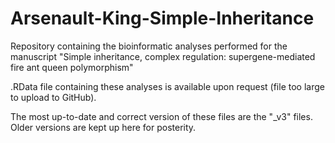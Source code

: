 # Arsenault-King-Simple-Inheritance
Repository containing the bioinformatic analyses performed for the manuscript "Simple inheritance, complex regulation: supergene-mediated fire ant queen polymorphism"

.RData file containing these analyses is available upon request (file too large to upload to GitHub). 

The most up-to-date and correct version of these files are the "_v3" files. Older versions are kept up here for posterity.
